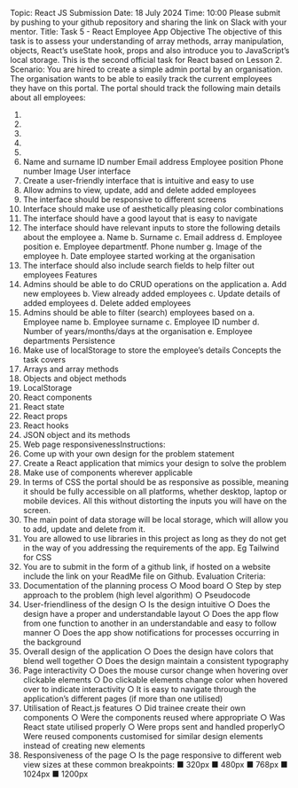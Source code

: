 Topic: React JS
Submission Date: 18 July 2024
Time: 10:00
Please submit by pushing to your github repository and sharing the link on Slack with your
mentor.
Title: Task 5 - React Employee App
Objective
The objective of this task is to assess your understanding of array methods, array
manipulation, objects, React’s useState hook, props and also introduce you to JavaScript’s
local storage.
This is the second official task for React based on Lesson 2.
Scenario: You are hired to create a simple admin portal by an organisation. The
organisation wants to be able to easily track the current employees they have on this
portal. The portal should track the following main details about all employees:

1.
2.
3.
4.
5.
6. Name and surname
   ID number
   Email address
   Employee position
   Phone number
   Image
   User interface
7. Create a user-friendly interface that is intuitive and easy to use
8. Allow admins to view, update, add and delete added employees
9. The interface should be responsive to different screens
10. Interface should make use of aesthetically pleasing color combinations
11. The interface should have a good layout that is easy to navigate
12. The interface should have relevant inputs to store the following details about the
    employee
    a. Name
    b. Surname
    c. Email address
    d. Employee position
    e. Employee departmentf. Phone number
    g. Image of the employee
    h. Date employee started working at the organisation
13. The interface should also include search fields to help filter out employees
    Features
14. Admins should be able to do CRUD operations on the application
    a. Add new employees
    b. View already added employees
    c. Update details of added employees
    d. Delete added employees
15. Admins should be able to filter (search) employees based on
    a. Employee name
    b. Employee surname
    c. Employee ID number
    d. Number of years/months/days at the organisation
    e. Employee departments
    Persistence
16. Make use of localStorage to store the employee’s details
    Concepts the task covers
17. Arrays and array methods
18. Objects and object methods
19. LocalStorage
20. React components
21. React state
22. React props
23. React hooks
24. JSON object and its methods
25. Web page responsivenessInstructions:
26. Come up with your own design for the problem statement
27. Create a React application that mimics your design to solve the problem
28. Make use of components wherever applicable
29. In terms of CSS the portal should be as responsive as possible, meaning it should
    be fully accessible on all platforms, whether desktop, laptop or mobile devices. All
    this without distorting the inputs you will have on the screen.
30. The main point of data storage will be local storage, which will allow you to add,
    update and delete from it.
31. You are allowed to use libraries in this project as long as they do not get in the way
    of you addressing the requirements of the app. Eg Tailwind for CSS
32. You are to submit in the form of a github link, if hosted on a website include the
    link on your ReadMe file on Github.
    Evaluation Criteria:
33. Documentation of the planning process
    ○ Mood board
    ○ Step by step approach to the problem (high level algorithm)
    ○ Pseudocode
34. User-friendliness of the design
    ○ Is the design intuitive
    ○ Does the design have a proper and understandable layout
    ○ Does the app flow from one function to another in an understandable and
    easy to follow manner
    ○ Does the app show notifications for processes occurring in the background
35. Overall design of the application
    ○ Does the design have colors that blend well together
    ○ Does the design maintain a consistent typography
36. Page interactivity
    ○ Does the mouse cursor change when hovering over clickable elements
    ○ Do clickable elements change color when hovered over to indicate
    interactivity
    ○ It is easy to navigate through the application’s different pages (if more than
    one utilised)
37. Utilisation of React.js features
    ○ Did trainee create their own components
    ○ Were the components reused where appropriate
    ○ Was React state utilised properly
    ○ Were props sent and handled properly○ Were reused components customised for similar design elements instead of
    creating new elements
38. Responsiveness of the page
    ○ Is the page responsive to different web view sizes at these common
    breakpoints:
    ■ 320px
    ■ 480px
    ■ 768px
    ■ 1024px
    ■ 1200px

